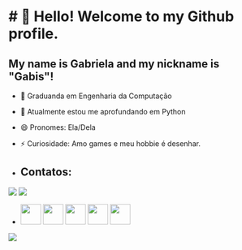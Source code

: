 # # 👋 Hello! Welcome to my Github profile.
## My name is Gabriela and my nickname is "Gabis"!

- 🔭 Graduanda em Engenharia da Computação
- 🌱 Atualmente estou me aprofundando em Python
- 😄 Pronomes: Ela/Dela
- ⚡ Curiosidade: Amo games e meu hobbie é desenhar.

- ## Contatos:

<div>

<a href="https://www.instagram.com/gabiisgarcia" target="_blank"><img loading="lazy" src="https://img.shields.io/badge/-Instagram-%23E4405F?style=for-the-badge&logo=instagram&logoColor=white" target="_blank"></a>
<a href="https://www.linkedin.com/in/gabriela-garcia-959513208" target="_blank"><img loading="lazy" src="https://img.shields.io/badge/-LinkedIn-%230077B5?style=for-the-badge&logo=linkedin&logoColor=white" target="_blank"></a>   
</div>


 - <img src="https://cdn.jsdelivr.net/gh/devicons/devicon/icons/html5/html5-original.svg" width="40" height="40"/> <img src="https://cdn.jsdelivr.net/gh/devicons/devicon/icons/java/java-original.svg" width="40" height="40"/> <img src="https://cdn.jsdelivr.net/gh/devicons/devicon/icons/javascript/javascript-original.svg" width="40" height="40"/> <img src="https://cdn.jsdelivr.net/gh/devicons/devicon/icons/css3/css3-original.svg" width="40" height="40"/> <img src="https://cdn.jsdelivr.net/gh/devicons/devicon/icons/python/python-original.svg" width="40" height="40"/>
          
![](https://media.tenor.com/5_O6rMBhvfAAAAAd/nayeon-twice.gif)
          
